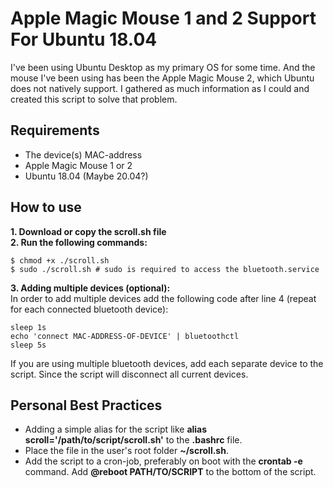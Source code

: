 # Apple Magic Mouse 1 and 2 Support For Ubuntu 18.04
I've been using Ubuntu Desktop as my primary OS for some time. And the mouse I've been using has been the Apple Magic Mouse 2, which Ubuntu does not natively support. I gathered as much information as I could and created this script to solve that problem.

## Requirements
- The device(s) MAC-address
- Apple Magic Mouse 1 or 2
- Ubuntu 18.04 (Maybe 20.04?)

## How to use
**1. Download or copy the scroll.sh file**<br/>
**2. Run the following commands:**
```
$ chmod +x ./scroll.sh
$ sudo ./scroll.sh # sudo is required to access the bluetooth.service
```
**3. Adding multiple devices (optional):**<br/>
In order to add multiple devices add the following code after line 4 (repeat for each connected bluetooth device):
```
sleep 1s
echo 'connect MAC-ADDRESS-OF-DEVICE' | bluetoothctl
sleep 5s
```
If you are using multiple bluetooth devices, add each separate device to the script. Since the script will disconnect all current devices.

## Personal Best Practices
- Adding a simple alias for the script like **alias scroll='/path/to/script/scroll.sh'** to the **.bashrc** file.
- Place the file in the user's root folder **~/scroll.sh**.
- Add the script to a cron-job, preferably on boot with the **crontab -e** command. Add **@reboot PATH/TO/SCRIPT** to the bottom of the script.

